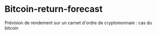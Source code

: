 # Bitcoin-return-forecast
Prévision de rendement sur un carnet d'ordre de cryptomonnaie : cas du bitcoin
